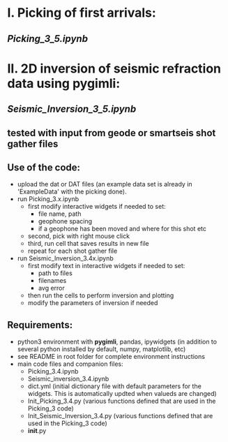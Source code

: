 # I. Picking of first arrivals: 
## *Picking_3_5.ipynb*
# II. 2D inversion of seismic refraction data using pygimli: 
## *Seismic_Inversion_3_5.ipynb*

## tested with input from geode or smartseis shot gather files

Use of the code:
----------------
- upload the dat or DAT files
  (an example data set is already in 'ExampleData' with the picking done).
- run Picking_3.x.ipynb
    - first modify interactive widgets if needed to set:
        - file name, path
        - geophone spacing 
        - if a geophone has been moved and where for this shot
        etc
    - second, pick with right mouse click
    - third, run cell that saves results in new file
    - repeat for each shot gather file
- run Seismic_Inversion_3.4x.ipynb
    - first modify text in interactive widgets if needed to set:
        - path to files
        - filenames
        - avg error
    - then run the cells to perform inversion and plotting
    - modify the parameters of inversion if needed

Requirements:
------------
- python3 environment with **pygimli**, pandas, ipywidgets (in addition to several python installed by default, numpy, matplotlib, etc)
- see README in root folder for complete environment instructions 
- main code files and companion files:
    - Picking_3.4.ipynb
    - Seismic_inversion_3.4.ipynb
    - dict.yml (initial dictionary file with default parameters for the widgets. This is automatically updted when valueds are changed)
    - Init_Picking_3.4.py (various functions defined that are used in the Picking_3 code)
    - Init_Seismic_Inversion_3.4.py (various functions defined that are used in the Picking_3 code)
    - __init__.py
